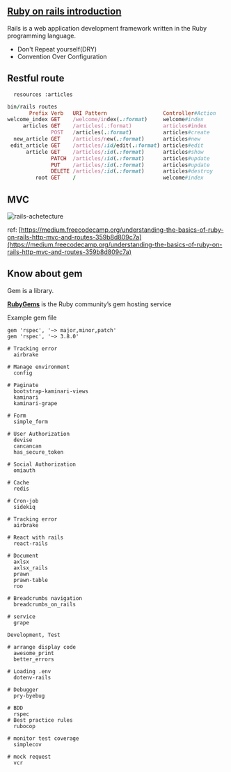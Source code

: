 ## [Ruby on rails introduction](https://rubyonrails.org/)
Rails is a web application development framework written in the Ruby programming language.
- Don't Repeat yourself(DRY)
- Convention Over Configuration

## Restful route

```
  resources :articles
```

~~~~ruby
bin/rails routes
       Prefix Verb   URI Pattern                  Controller#Action
welcome_index GET    /welcome/index(.:format)     welcome#index
     articles GET    /articles(.:format)          articles#index
              POST   /articles(.:format)          articles#create
  new_article GET    /articles/new(.:format)      articles#new
 edit_article GET    /articles/:id/edit(.:format) articles#edit
      article GET    /articles/:id(.:format)      articles#show
              PATCH  /articles/:id(.:format)      articles#update
              PUT    /articles/:id(.:format)      articles#update
              DELETE /articles/:id(.:format)      articles#destroy
         root GET    /                            welcome#index
~~~~
## MVC

![rails-achetecture](https://cdn-images-1.medium.com/max/1600/1*KK61kGXrkaFBDfY7uWukyQ.png)


ref: [https://medium.freecodecamp.org/understanding-the-basics-of-ruby-on-rails-http-mvc-and-routes-359b8d809c7a](https://medium.freecodecamp.org/understanding-the-basics-of-ruby-on-rails-http-mvc-and-routes-359b8d809c7a)


## Know about gem

Gem is a library.

[**RubyGems**](https://rubygems.org/) is the Ruby community’s gem hosting service

Example gem file

    gem 'rspec', '~> major,minor,patch'
    gem 'rspec', '~> 3.8.0'

```
# Tracking error
  airbrake

# Manage environment
  config

# Paginate
  bootstrap-kaminari-views
  kaminari
  kaminari-grape

# Form
  simple_form

# User Authorization
  devise
  cancancan
  has_secure_token

# Social Authorization 
  omiauth

# Cache
  redis

# Cron-job
  sidekiq

# Tracking error
  airbrake

# React with rails
  react-rails

# Document
  axlsx
  axlsx_rails
  prawn
  prawn-table
  roo

# Breadcrumbs navigation
  breadcrumbs_on_rails

# service
  grape

```

```
Development, Test

# arrange display code
  awesome_print
  better_errors

# Loading .env
  dotenv-rails

# Debugger
  pry-byebug

# BDD
  rspec
# Best practice rules
  rubocop

# monitor test coverage
  simplecov

# mock request
  vcr
```
